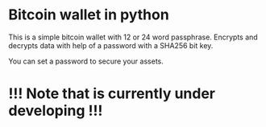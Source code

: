 # Bitcoin wallet in python

This is a simple bitcoin wallet with 12 or 24 word passphrase. 
Encrypts and decrypts data with help of a password with a  SHA256 bit key.

You can set a password to secure your assets.

# !!! Note that is currently under developing !!! 
